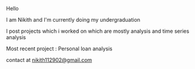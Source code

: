 Hello

I am Nikith and I'm currently doing my undergraduation

I post projects which i worked on which are mostly analysis and time series analysis

Most recent project : Personal loan analysis

contact at
nikith112902@gmail.com

<!---
illino/illino is a ✨ special ✨ repository because its `README.md` (this file) appears on your GitHub profile.
You can click the Preview link to take a look at your changes.
--->
